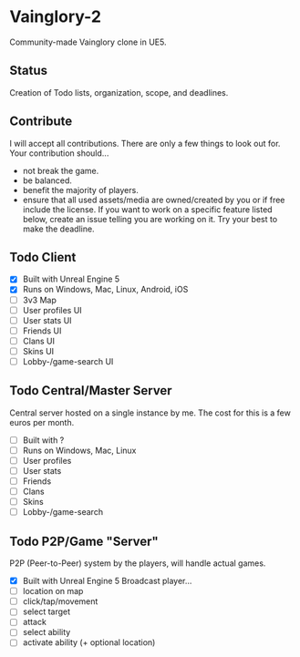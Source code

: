 # Vainglory-2
Community-made Vainglory clone in UE5.

## Status
Creation of Todo lists, organization, scope, and deadlines.

## Contribute
I will accept all contributions.
There are only a few things to look out for. Your contribution should...
- not break the game.
- be balanced.
- benefit the majority of players.
- ensure that all used assets/media are owned/created by you or if free include the license.
If you want to work on a specific feature listed below, create an issue telling you are working on it.
Try your best to make the deadline.

## Todo Client
- [x] Built with Unreal Engine 5
- [x] Runs on Windows, Mac, Linux, Android, iOS
- [ ] 3v3 Map
- [ ] User profiles UI
- [ ] User stats UI
- [ ] Friends UI
- [ ] Clans UI
- [ ] Skins UI
- [ ] Lobby-/game-search UI

## Todo Central/Master Server
Central server hosted on a single instance by me. The cost for this is a few euros per month.
- [ ] Built with ?
- [ ] Runs on Windows, Mac, Linux
- [ ] User profiles
- [ ] User stats
- [ ] Friends
- [ ] Clans
- [ ] Skins
- [ ] Lobby-/game-search
     
## Todo P2P/Game "Server"
P2P (Peer-to-Peer) system by the players, will handle actual games.
- [x] Built with Unreal Engine 5
Broadcast player...
- [ ] location on map
- [ ] click/tap/movement
- [ ] select target
- [ ] attack
- [ ] select ability
- [ ] activate ability (+ optional location)
